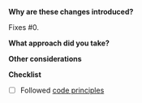 **Why are these changes introduced?**

Fixes #0.

**What approach did you take?**

**Other considerations**

**Checklist**

- [ ] Followed [code principles](https://github.com/askphill/next-starter/blob/main/CONTRIBUTING.md#code-principles)
